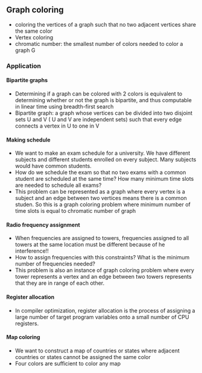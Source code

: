 ## Graph coloring
- coloring the vertices of a graph such that no two adjacent vertices share the same color
- Vertex coloring
- chromatic number: the smallest number of colors needed to color a graph G

### Application
#### Bipartite graphs
- Determining if a graph can be colored with 2 colors is equivalent to determining whether or not the graph is bipartite,
and thus computable in linear time using breadth-first search
- Bipartite graph: a graph whose vertices can be divided into two disjoint sets U and V ( U and V are independent sets) such that every edge connects a vertex in U to one in V

#### Making schedule
- We want to make an exam schedule for a university. We have different subjects and different students enrolled on every subject. Many subjects would have common students.
- How do we schedule the exam so that no two exams with a common student are scheduled at the same time? How many minimum time slots are needed to schedule all exams?
- This problem can be represented as a graph where every vertex is a subject and an edge between two vertices means there is a common studen. So this is a graph coloring problem where minimum number of time slots is equal to chromatic number of graph

#### Radio frequency assignment
- When frequencies are assigned to towers, frequencies assigned to all towers at the same location must be different because of he interference!!
- How to assign frequencies with this constraints? What is the minimum number of frequencies needed?
- This problem is also an instance of graph coloring problem where every tower represents a vertex and an edge between two towers represents that they are in range of each other.

#### Register allocation
- In compiler optimization, register allocation is the process of assigning a large number of target program variables onto a small number of CPU registers.

#### Map coloring
- We want to construct a map of countries or states where adjacent countries or states cannot be assigned the same color
- Four colors are sufficient to color any map